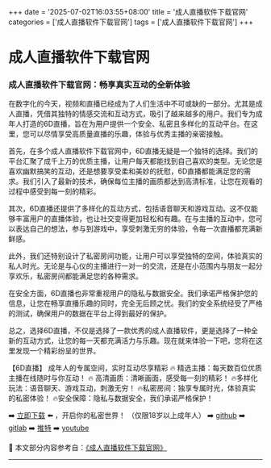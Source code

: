 +++
date = '2025-07-02T16:03:55+08:00'
title = '成人直播软件下载官网'
categories = ['成人直播软件下载官网']
tags = ['成人直播软件下载官网']
+++

# 成人直播软件下载官网

### 成人直播软件下载官网：畅享真实互动的全新体验

在数字化的今天，视频和直播已经成为了人们生活中不可或缺的一部分。尤其是成人直播，凭借其独特的情感交流和互动方式，吸引了越来越多的用户。我们专为成年人打造的6D直播，旨在为用户提供一个安全、私密且多样化的互动平台。在这里，您可以尽情享受高质量直播的乐趣，体验与优秀主播的亲密接触。

首先，在多个成人直播软件下载官网中，6D直播无疑是一个独特的选择。我们的平台汇聚了成千上万的优质主播，让用户每天都能找到自己喜欢的类型。无论您是喜欢幽默搞笑的互动，还是想要享受柔和美妙的抚慰，6D直播都能满足您的需求。我们引入了最新的技术，确保每位主播的画质都达到高清标准，让您在观看的过程中感受到每一刻的精彩。

其次，6D直播还提供了多样化的互动方式，包括语音聊天和游戏互动。这不仅能够丰富用户的直播体验，也让社交变得更加轻松和有趣。在与主播的互动中，您可以表达自己的想法，参与到游戏中，享受刺激无穷的体验，令每一次直播都充满新鲜感。

此外，我们还特别设计了私密房间功能，让用户可以享受独特的空间，体验真实的私人时光。无论是与心仪的主播进行一对一的交流，还是在小范围内与朋友一起分享欢乐，私密房间都能满足您的各种需求。

在安全方面，6D直播也非常重视用户的隐私与数据安全。我们承诺严格保护您的信息，让您在畅享直播乐趣的同时，完全无后顾之忧。我们的安全系统经受了严格的测试，确保用户的数据在平台上得到最好的保护。

总之，选择6D直播，不仅是选择了一款优秀的成人直播软件，更是选择了一种全新的互动方式，让您的每一天都充满活力与乐趣。现在就来体验一下吧，您将在这里发现一个精彩纷呈的世界。

【6D直播】
成年人的专属空间，实时互动尽享精彩
🔥 精选主播：每天数百位优质主播在线随时与你互动！
🔥 高清画质：清晰画面，感受每一刻的精彩！
🔥多样化玩法：语音聊天、游戏互动，刺激无穷！
🔥私密房间：独享专属时光，体验真实的私密体验！
🔥安全保障：隐私与数据安全，我们承诺严格保护！

➡️ [立即下载](https://down123.s3.ap-east-1.amazonaws.com/down/down.html?channelCode=blog) ⬅️ ，开启你的私密世界！
（仅限18岁以上成年人）
➡️ [github](https://aldult-live.github.io/)
➡️ [gitlab](https://seo-09598d.gitlab.io/)
➡️ [推特](https://x.com/wegame33)
➡️ [youtube](https://www.youtube.com/@6Dlive)


📘 本文部分内容参考自：[《成人直播软件下载官网》](https://github.com/xiaohongmaozhibozuixin/live)

---

